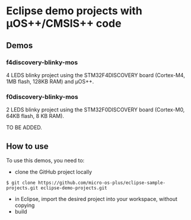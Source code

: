 # Eclipse demo projects with µOS++/CMSIS++ code

## Demos

### f4discovery-blinky-mos

4 LEDS blinky project using the STM32F4DISCOVERY board (Cortex-M4, 1MB flash, 128KB RAM) and µOS++.

### f0discovery-blinky-mos

2 LEDS blinky project using the STM32F0DISCOVERY board (Cortex-M0, 64KB flash, 8 KB RAM).

TO BE ADDED.

## How to use

To use this demos, you need to:

* clone the GitHub project locally
```
$ git clone https://github.com/micro-os-plus/eclipse-sample-projects.git eclipse-demo-projects.git
```
* in Eclipse, import the desired project into your workspace, without copying
* build
